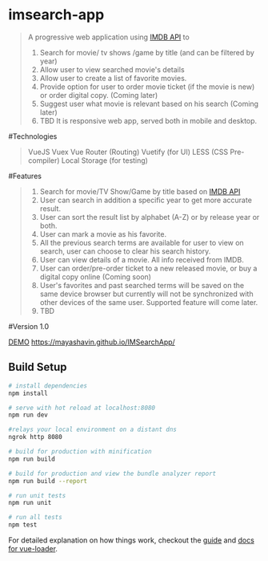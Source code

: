 # imsearch-app

> A progressive web application using [IMDB API](http://www.omdbapi.com/) to
> 1. Search for movie/ tv shows /game by title (and can be filtered by year)
> 2. Allow user to view searched movie's details
> 3. Allow user to create a list of favorite movies.
> 4. Provide option for user to order movie ticket (if the movie is new) or order digital copy. (Coming later)
> 5. Suggest user what movie is relevant based on his search (Coming later)
> 6. TBD
> It is responsive web app, served both in mobile and desktop.

#Technologies
> VueJS
> Vuex
> Vue Router (Routing)
> Vuetify (for UI)
> LESS (CSS Pre-compiler)
> Local Storage (for testing)

#Features
> 1. Search for movie/TV Show/Game by title based on [IMDB API](http://www.omdbapi.com/)
> 2. User can search in addition a specific year to get more accurate result.
> 3. User can sort the result list by alphabet (A-Z) or by release year or both.
> 4. User can mark a movie as his favorite.
> 5. All the previous search terms are available for user to view on search, user can choose to clear his search history.
> 6. User can view details of a movie. All info received from IMDB.
> 7. User can order/pre-order ticket to a new released movie, or buy a digital copy online (Coming soon)
> 8. User's favorites and past searched terms will be saved on the same device browser but currently will not be synchronized with other devices of the same user. Supported feature will come later.
> 9. TBD

#Version
1.0

[DEMO](https://mayashavin.github.io/IMSearchApp/)
https://mayashavin.github.io/IMSearchApp/

## Build Setup

``` bash
# install dependencies
npm install

# serve with hot reload at localhost:8080
npm run dev

#relays your local environment on a distant dns
ngrok http 8080

# build for production with minification
npm run build

# build for production and view the bundle analyzer report
npm run build --report

# run unit tests
npm run unit

# run all tests
npm test
```

For detailed explanation on how things work, checkout the [guide](http://vuejs-templates.github.io/webpack/) and [docs for vue-loader](http://vuejs.github.io/vue-loader).
